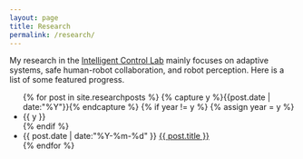 ```yaml
---
layout: page
title: Research
permalink: /research/
---
```

My research in the [Intelligent Control Lab](https://www.ri.cmu.edu/robotics-groups/intelligent-control-lab/) mainly focuses on adaptive systems, safe human-robot collaboration, and robot perception. Here is a list of some featured progress.

<ul class="listing">
{% for post in site.researchposts %}
  {% capture y %}{{post.date | date:"%Y"}}{% endcapture %}
  {% if year != y %}
    {% assign year = y %}
    <li class="listing-seperator">{{ y }}</li>
  {% endif %}
  <li class="listing-item">
    <time datetime="{{ post.date | date:"%Y-%m-%d" }}">{{ post.date | date:"%Y-%m-%d" }}</time>
    <a href="{{ post.url | prepend: site.baseurl }}" title="{{ post.title }}">{{ post.title }}</a>
  </li>
{% endfor %}
</ul>

